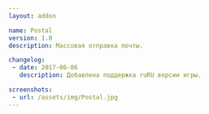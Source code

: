 ```yaml
---
layout: addon

name: Postal
version: 1.0
description: Массовая отправка почты.

changelog:
 - date: 2017-06-06
   description: Добавлена поддержка ruRU версии игры.

screenshots:
 - url: /assets/img/Postal.jpg
---
```

